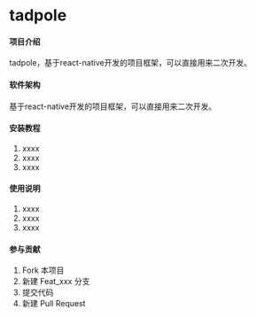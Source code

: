 # tadpole

#### 项目介绍
tadpole，基于react-native开发的项目框架，可以直接用来二次开发。

#### 软件架构
基于react-native开发的项目框架，可以直接用来二次开发。


#### 安装教程

1. xxxx
2. xxxx
3. xxxx

#### 使用说明

1. xxxx
2. xxxx
3. xxxx

#### 参与贡献

1. Fork 本项目
2. 新建 Feat_xxx 分支
3. 提交代码
4. 新建 Pull Request
